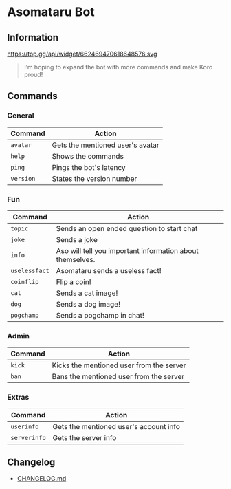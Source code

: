 # Asomataru Bot
## Information
https://top.gg/api/widget/662469470618648576.svg

> I’m hoping to expand the bot with more commands and make Koro proud!
## Commands

### General
| Command | Action |
|-|-|
| `avatar` | Gets the mentioned user's avatar |
| `help` | Shows the commands |
| `ping` | Pings the bot's latency |
| `version` | States the version number |
### Fun
| Command | Action |
|-|-|
| `topic` | Sends an open ended question to start chat |
| `joke` | Sends a joke |
| `info` | Aso will tell you important information about themselves. |
| `uselessfact` | Asomataru sends a useless fact! |
| `coinflip` | Flip a coin! |
| `cat` | Sends a cat image! |
| `dog` | Sends a dog image! |
| `pogchamp` | Sends a pogchamp in chat! |



### Admin

| Command | Action |
|-|-|
| `kick` | Kicks the mentioned user from the server |
| `ban` | Bans the mentioned user from the server |

### Extras

| Command | Action |
|-|-|
| `userinfo` | Gets the mentioned user's account info |
| `serverinfo` | Gets the server info |

## Changelog
* [CHANGELOG.md](CHANGELOG.md)
